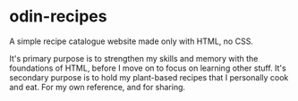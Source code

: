 # odin-recipes

A simple recipe catalogue website made only with HTML, no CSS.

It's primary purpose is to strengthen my skills and memory with the foundations of HTML, before I move on to focus on learning other stuff.
It's secondary purpose is to hold my plant-based recipes that I personally cook and eat. For my own reference, and for sharing.

